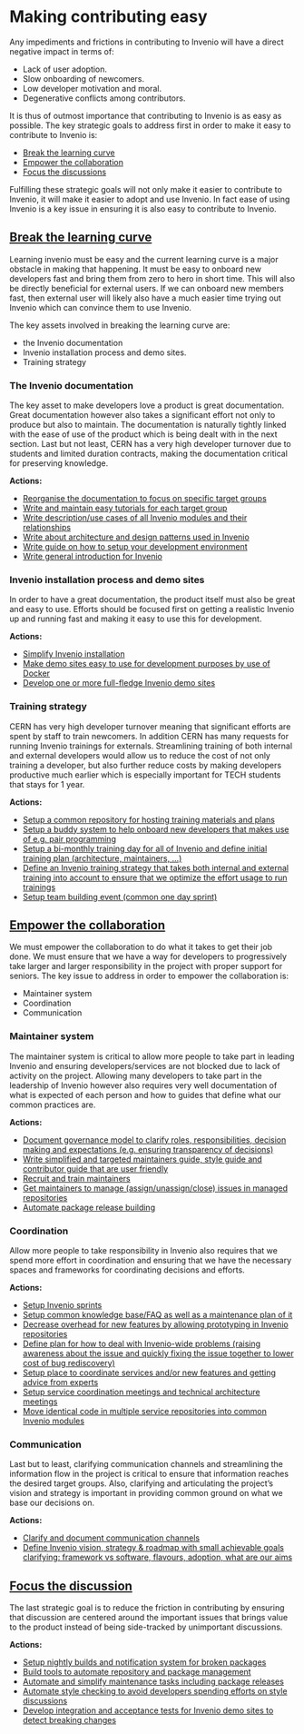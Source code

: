 # Making contributing easy

Any impediments and frictions in contributing to Invenio will have a direct
negative impact in terms of:

- Lack of user adoption.
- Slow onboarding of newcomers.
- Low developer motivation and moral.
- Degenerative conflicts among contributors.

It is thus of outmost importance that contributing to Invenio is as easy as
possible. The key strategic goals to address first in order to make it easy to
contribute to Invenio is:

- [Break the learning curve](https://github.com/inveniosoftware/opensource/projects/1)
- [Empower the collaboration](https://github.com/inveniosoftware/opensource/projects/2)
- [Focus the discussions](https://github.com/inveniosoftware/opensource/projects/3)

Fulfilling these strategic goals will not only make it easier to contribute to
Invenio, it will make it easier to adopt and use Invenio. In fact ease of using
Invenio is a key issue in ensuring it is also easy to contribute to Invenio.

## [Break the learning curve](https://github.com/inveniosoftware/opensource/projects/1)

Learning invenio must be easy and the current learning curve is a major
obstacle in making that happening. It must be easy to onboard new developers
fast and bring them from zero to hero in short time. This will also be directly
beneficial for external users. If we can onboard new members fast, then
external user will likely also have a much easier time trying out Invenio which
can convince them to use Invenio.

The key assets involved in breaking the learning curve are:

- the Invenio documentation
- Invenio installation process and demo sites.
- Training strategy

### The Invenio documentation

The key asset to make developers love a product is great documentation. Great
documentation however also takes a significant effort not only to produce but
also to maintain. The documentation is naturally tightly linked with the ease
of use of the product which is being dealt with in the next section. Last but
not least, CERN has a very high developer turnover due to students and limited
duration contracts, making the documentation critical for preserving knowledge.

**Actions:**

- [Reorganise the documentation to focus on specific target groups](https://github.com/inveniosoftware/opensource/issues/12)
- [Write and maintain easy tutorials for each target group](https://github.com/inveniosoftware/opensource/issues/13)
- [Write description/use cases of all Invenio modules and their relationships](https://github.com/inveniosoftware/opensource/issues/14)
- [Write about architecture and design patterns used in Invenio](https://github.com/inveniosoftware/opensource/issues/15)
- [Write guide on how to setup your development environment](https://github.com/inveniosoftware/opensource/issues/16)
- [Write general introduction for Invenio](https://github.com/inveniosoftware/opensource/issues/17)

### Invenio installation process and demo sites

In order to have a great documentation, the product itself must also be great
and easy to use. Efforts should be focused first on getting a realistic Invenio
up and running fast and making it easy to use this for development.

**Actions:**

- [Simplify Invenio installation](https://github.com/inveniosoftware/opensource/issues/18)
- [Make demo sites easy to use for development purposes by use of Docker](https://github.com/inveniosoftware/opensource/issues/19)
- [Develop one or more full-fledge Invenio demo sites](https://github.com/inveniosoftware/opensource/issues/20)

### Training strategy

CERN has very high developer turnover meaning that significant efforts are
spent by staff to train newcomers. In addition CERN has many requests for
running Invenio trainings for externals. Streamlining training of both internal
and external developers would allow us to reduce the cost of not only training
a developer, but also further reduce costs by making developers productive much
earlier which is especially important for TECH students that stays for 1 year.

**Actions:**

- [Setup a common repository for hosting training materials and plans](https://github.com/inveniosoftware/opensource/issues/21)
- [Setup a buddy system to help onboard new developers that makes use of e.g. pair programming](https://github.com/inveniosoftware/opensource/issues/2)
- [Setup a bi-monthly training day for all of Invenio and define initial training plan (architecture, maintainers, ...)](https://github.com/inveniosoftware/opensource/issues/22)
- [Define an Invenio training strategy that takes both internal and external training into account to ensure that we optimize the effort usage to run trainings](https://github.com/inveniosoftware/opensource/issues/23)
- [Setup team building event (common one day sprint)](https://github.com/inveniosoftware/opensource/issues/24)

## [Empower the collaboration](https://github.com/inveniosoftware/opensource/projects/2)

We must empower the collaboration to do what it takes to get their job done. We
must ensure that we have a way for developers to progressively take larger and
larger responsibility in the project with proper support for seniors. The key
issue to address in order to empower the collaboration is:

- Maintainer system
- Coordination
- Communication

### Maintainer system

The maintainer system is critical to allow more people to take part in leading
Invenio and ensuring developers/services are not blocked due to lack of
activity on the project. Allowing many developers to take part in the
leadership of Invenio however also requires very well documentation of what is
expected of each person and how to guides that define what our common practices
are.

**Actions:**

- [Document governance model to clarify roles, responsibilities, decision making and expectations (e.g. ensuring transparency of decisions)](https://github.com/inveniosoftware/opensource/issues/25)
- [Write simplified and targeted maintainers guide, style guide and contributor guide that are user friendly](https://github.com/inveniosoftware/opensource/issues/1)
- [Recruit and train maintainers](https://github.com/inveniosoftware/opensource/issues/27)
- [Get maintainers to manage (assign/unassign/close) issues in managed repositories](https://github.com/inveniosoftware/opensource/issues/28)
- [Automate package release building](https://github.com/inveniosoftware/opensource/issues/29)

### Coordination

Allow more people to take responsibility in Invenio also requires that we spend
more effort in coordination and ensuring that we have the necessary spaces and
frameworks for coordinating decisions and efforts.

**Actions:**

- [Setup Invenio sprints](https://github.com/inveniosoftware/opensource/issues/30)
- [Setup common knowledge base/FAQ as well as a maintenance plan of it](https://github.com/inveniosoftware/opensource/issues/31)
- [Decrease overhead for new features by allowing prototyping in Invenio repositories](https://github.com/inveniosoftware/opensource/issues/32)
- [Define plan for how to deal with Invenio-wide problems (raising awareness about the issue and quickly fixing the issue together to lower cost of bug rediscovery)](https://github.com/inveniosoftware/opensource/issues/33)
- [Setup place to coordinate services and/or new features and getting advice from experts](https://github.com/inveniosoftware/opensource/issues/34)
- [Setup service coordination meetings and technical architecture meetings](https://github.com/inveniosoftware/opensource/issues/35)
- [Move identical code in multiple service repositories into common Invenio modules](https://github.com/inveniosoftware/opensource/issues/36)

### Communication

Last but to least, clarifying communication channels and streamlining the
information flow in the project is critical to ensure that information reaches
the desired target groups. Also, clarifying and articulating the project’s
vision and strategy is important in providing common ground on what we base our
decisions on.

**Actions:**

- [Clarify and document communication channels](https://github.com/inveniosoftware/opensource/issues/37)
- [Define Invenio vision, strategy & roadmap with small achievable goals clarifying: framework vs software, flavours, adoption, what are our aims](https://github.com/inveniosoftware/opensource/issues/38)

## [Focus the discussion](https://github.com/inveniosoftware/opensource/projects/3)

The last strategic goal is to reduce the friction in contributing by ensuring
that discussion are centered around the important issues that brings value to
the product instead of being side-tracked by unimportant discussions.

**Actions:**

- [Setup nightly builds and notification system for broken packages](https://github.com/inveniosoftware/opensource/issues/39)
- [Build tools to automate repository and package management](https://github.com/inveniosoftware/opensource/issues/40)
- [Automate and simplify maintenance tasks including package releases](https://github.com/inveniosoftware/opensource/issues/41)
- [Automate style checking to avoid developers spending efforts on style discussions](https://github.com/inveniosoftware/opensource/issues/42)
- [Develop integration and acceptance tests for Invenio demo sites to detect breaking changes](https://github.com/inveniosoftware/opensource/issues/43)
